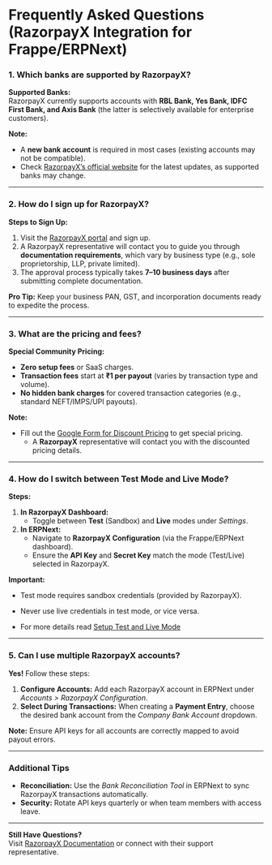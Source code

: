 # Frequently Asked Questions (RazorpayX Integration for Frappe/ERPNext)

### 1. Which banks are supported by RazorpayX?  

**Supported Banks:**  
RazorpayX currently supports accounts with **RBL Bank, Yes Bank, IDFC First Bank, and Axis Bank** (the latter is selectively available for enterprise customers).  

**Note:**  

- A **new bank account** is required in most cases (existing accounts may not be compatible).  
- Check [RazorpayX’s official website](https://razorpay.com/x/current-accounts/) for the latest updates, as supported banks may change.  

---

### 2. How do I sign up for RazorpayX?  

**Steps to Sign Up:**  

1. Visit the [RazorpayX portal](https://x.razorpay.com/auth/signup) and sign up.  
2. A RazorpayX representative will contact you to guide you through **documentation requirements**, which vary by business type (e.g., sole proprietorship, LLP, private limited).  
3. The approval process typically takes **7–10 business days** after submitting complete documentation.  

**Pro Tip:** Keep your business PAN, GST, and incorporation documents ready to expedite the process.  

---

### 3. What are the pricing and fees?  

**Special Community Pricing:**  

- **Zero setup fees** or SaaS charges.  
- **Transaction fees** start at **₹1 per payout** (varies by transaction type and volume).  
- **No hidden bank charges** for covered transaction categories (e.g., standard NEFT/IMPS/UPI payouts).  

**Note:**

- Fill out the [Google Form for Discount Pricing](http://bit.ly/3FhJOaA) to get special pricing.
  - A **RazorpayX** representative will contact you with the discounted pricing details.

---

### 4. How do I switch between Test Mode and Live Mode?  

**Steps:**  

1. **In RazorpayX Dashboard:**  
   - Toggle between **Test** (Sandbox) and **Live** modes under *Settings*.  
2. **In ERPNext:**  
   - Navigate to **RazorpayX Configuration** (via the Frappe/ERPNext dashboard).  
   - Ensure the **API Key** and **Secret Key** match the mode (Test/Live) selected in RazorpayX.  

**Important:**  

- Test mode requires sandbox credentials (provided by RazorpayX).  
- Never use live credentials in test mode, or vice versa.  

- For more details read [Setup Test and Live Mode](URL)

---

### 5. Can I use multiple RazorpayX accounts?  

**Yes!** Follow these steps:  

1. **Configure Accounts:** Add each RazorpayX account in ERPNext under *Accounts > RazorpayX Configuration*.  
2. **Select During Transactions:** When creating a **Payment Entry**, choose the desired bank account from the *Company Bank Account* dropdown.  

**Note:** Ensure API keys for all accounts are correctly mapped to avoid payout errors.  

---

### Additional Tips  

- **Reconciliation:** Use the *Bank Reconciliation Tool* in ERPNext to sync RazorpayX transactions automatically.  
- **Security:** Rotate API keys quarterly or when team members with access leave.  

---

**Still Have Questions?**  
Visit [RazorpayX Documentation](https://razorpay.com/docs/x/) or connect with their support representative.  
